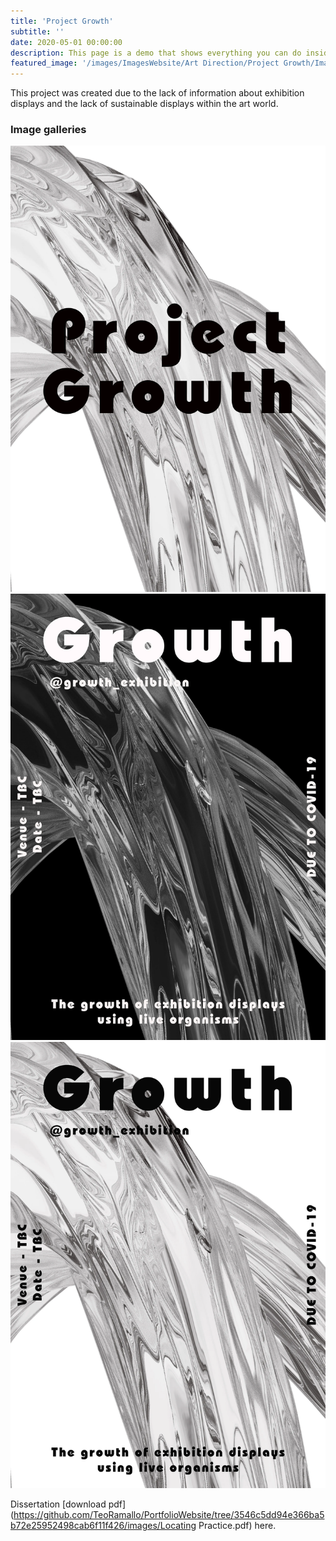 ```yaml
---
title: 'Project Growth'
subtitle: ''
date: 2020-05-01 00:00:00
description: This page is a demo that shows everything you can do inside portfolio and blog posts.
featured_image: '/images/ImagesWebsite/Art Direction/Project Growth/Image-of-project-Logo.webp'
---
```


This project was created due to the lack of information about exhibition displays and the lack of sustainable displays within the art world.

### Image galleries

<div class="gallery" data-columns="3">
	<img src="/images/ImagesWebsite/Art Direction/Project Growth/Image-of-project-Logo.webp">
	<img src="/images/ImagesWebsite/Art Direction/Project Growth/Digital-Poster-for-project_Blackupdated.webp">
	<img src="/images/ImagesWebsite/Art Direction/Project Growth/Digital-Poster-for-project_Whiteupdated.webp">
</div>

Dissertation [download pdf](https://github.com/TeoRamallo/PortfolioWebsite/tree/3546c5dd94e366ba5b72e25952498cab6f11f426/images/Locating Practice.pdf) here.